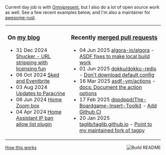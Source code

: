 Current day job is with [Omnipresent](https://www.omnipresent.com/), but I also do a lot of open source work as well. See a few recent examples below, and I'm also a maintainer for [awesome-rust](https://github.com/rust-unofficial/awesome-rust).

<table><tr><td valign="top">

### On [my blog](https://tevps.net/blog)
<!-- blog starts -->
* 31 Dec 2024 [Shucker - URL stripping with licensing fun](https://tevps.net/blog/2024/12/31/shucker-url-stripping-with-licensing-fun)
* 06 Oct 2024 [Sked and Eventbrite](https://tevps.net/blog/2024/10/06/sked-and-eventbrite)
* 03 Aug 2024 [Updates to Paracrine](https://tevps.net/blog/2024/08/03/updates-to-paracrine)
* 06 Jun 2024 [Home Zoom box](https://tevps.net/blog/2024/06/06/home-zoom-box)
* 04 Apr 2024 [Home Assistant IP ban allow list plugin](https://tevps.net/blog/2024/04/04/home-assistant-ip-ban-allow-list-plugin)
<!-- blog ends -->

</td><td valign="top">

### Recently [merged pull requests](https://github.com/search?o=desc&q=is%3Apr+author%3Apalfrey+-user%3Apalfrey+is%3Amerged+is%3Apublic&s=created&type=Issues)

<!-- prs starts -->
* 04 Jun 2025 [algora-io/algora](https://github.com/algora-io/algora) - [ASDF fixes to make local build work](https://github.com/algora-io/algora/pull/145)
* 01 Jun 2025 [dokku/dokku-redis](https://github.com/dokku/dokku-redis) - [Don't download default config](https://github.com/dokku/dokku-redis/pull/273)
* 16 Mar 2025 [asdf-vm/actions](https://github.com/asdf-vm/actions) - [docs: Document the action options](https://github.com/asdf-vm/actions/pull/588)
* 17 Feb 2025 [dppdppd/The-Boardgame-Insert-Toolkit](https://github.com/dppdppd/The-Boardgame-Insert-Toolkit) - [Add Github CI](https://github.com/dppdppd/The-Boardgame-Insert-Toolkit/pull/85)
* 20 Jan 2025 [taglib/taglib.github.io](https://github.com/taglib/taglib.github.io) - [Point to my maintained fork of tagpy](https://github.com/taglib/taglib.github.io/pull/9)
<!-- prs ends -->

</td></tr></table>

<a href="https://github.com/palfrey/palfrey/actions"><img src="https://github.com/palfrey/palfrey/actions/workflows/build.yml/badge.svg" align="right" alt="Build README"></a> <a href="https://tevps.net/blog/2020/7/11/customising-github-profile-pages/">How this works</a>
